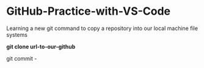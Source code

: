 # GitHub-Practice-with-VS-Code

<p>
    Learning a new git command to copy a repository into our local 
    machine file systems
   </p>
<p>
    <strong>
        git clone url-to-our-github
    </strong>
</p>


git commit -
